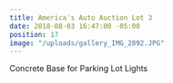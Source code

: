 ```yaml
---
title: America's Auto Auction Lot 3
date: 2018-08-03 16:47:00 -05:00
position: 17
image: "/uploads/gallery_IMG_2892.JPG"
---
```


Concrete Base for Parking Lot Lights